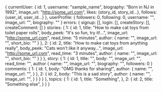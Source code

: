 {
  currentUser: {
    id: 1,
    username: "sample_name",
    biography: "Born in NJ in 1992",
    image_url: "http://some_url.com",
    likes: {story_id, story_id...},
    follows: {user_id, user_id...}
  },
  userProfile: {
    followers: 0,
    following: 0,
    username: "",
    image_url: "",
    biography: ""
  }
  errors: {
    signup: [],
    login: [],
    createStory: [],
    createComment: []
  }
  stories: {
    1: {
      id: 1,
      title: "How to make cat toys from toilet paper rolls",
      body_peek: "It's so fun, try it!...",
      image_url: "http://some_url.com",
      read_time: "5 minutes",
      author: {
        name: "",
        image_url: "",
        short_bio: ""
      }
    },
    2: {
      id: 2,
      title: "How to make cat toys from anything really",
      body_peek: "Cats won't like it anyway...",
      image_url: "http://some_url.com",
      read_time: "3 minutes",
      author: {
        name: "",
        image_url: "",
        short_bio: ""
      }
    }
  },
  story: {
    1: {
      id: 1,
      title: "",
      body: "",
      image_url: "",
      read_time: "",
      author {
        name: "",
        image_url: "",
        biography: "",
        followers: 0
      }
      comments: {
        1: {
          id: 1,
          body: "OMG thanks for sharing!",
          author: {
            name: "",
            image_url: "",
          }
        },
        2: {
          id: 2,
          body: "This is a sad story",
          author: {
            name: "",
            image_url: "",
          }
        }
      }
    }
  },
  topics: {
    1: {
      id: 1,
      title: "Something",
    },
    2: {
      id: 2,
      title: "Something else",
    }
  }
}
